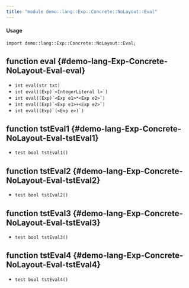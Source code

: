 ```yaml
---
title: "module demo::lang::Exp::Concrete::NoLayout::Eval"
---
```


#### Usage

`import demo::lang::Exp::Concrete::NoLayout::Eval;`

## function eval {#demo-lang-Exp-Concrete-NoLayout-Eval-eval}

* ``int eval(str txt)``
* ``int eval((Exp)`<IntegerLiteral l>`)``
* ``int eval((Exp)`<Exp e1>*<Exp e2>`)``
* ``int eval((Exp)`<Exp e1>+<Exp e2>`)``
* ``int eval((Exp)`(<Exp e>)`)``

## function tstEval1 {#demo-lang-Exp-Concrete-NoLayout-Eval-tstEval1}

* ``test bool tstEval1()``

## function tstEval2 {#demo-lang-Exp-Concrete-NoLayout-Eval-tstEval2}

* ``test bool tstEval2()``

## function tstEval3 {#demo-lang-Exp-Concrete-NoLayout-Eval-tstEval3}

* ``test bool tstEval3()``

## function tstEval4 {#demo-lang-Exp-Concrete-NoLayout-Eval-tstEval4}

* ``test bool tstEval4()``

